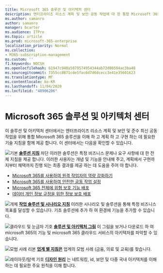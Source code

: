 ```yaml
---
title: Microsoft 365 솔루션 및 아키텍처 센터
description: 엔터프라이즈 리소스 계획 및 보안 공동 작업에 대 한 통합 Microsoft 365 솔루션을 이해, 계획 및 구현 하기 위한 기술 지침
ms.author: samanro
author: samanro
manager: bcarter
ms.audience: ITPro
ms.topic: article
ms.prod: microsoft-365-enterprise
localization_priority: Normal
ms.collection:
- M365-subscription-management
ms.custom: ''
f1.keywords: NOCSH
ms.openlocfilehash: 61947c940a5079574954344ab72d86594ac3ba48
ms.sourcegitcommit: 7355cc8871cde5fac6d7d6dcecc3e41e35601623
ms.translationtype: MT
ms.contentlocale: ko-KR
ms.lasthandoff: 11/04/2020
ms.locfileid: "48906206"
---
```

# <a name="microsoft-365-solution-and-architecture-center"></a>Microsoft 365 솔루션 및 아키텍처 센터

이 솔루션 및 아키텍처 센터에서는 엔터프라이즈 리소스 계획 및 보안 및 준수 최신 공동 작업을 위해 통합 Microsoft 365 솔루션을 이해 하 고 계획 하 고 구현 하는 데 필요한 기술 지침을 함께 제공 합니다. 이 센터에서는 다음을 확인할 수 있습니다.

![기본 ](https://docs.microsoft.com/office/media/icons/blocks-blue.png) **[솔루션 지침](foundation-solutions-overview.md)**  차단 이러한 솔루션은 특정 비즈니스 문제나 요구 사항에 대 한 전체 지침을 제공 합니다. 이러한 사용자는 개념 및 기능을 안내해 주고, 계획에서 구현까지부터 채택까지 진행 되는 최종 결과를 제공 하는 데 도움을 주어 야 합니다. 

- [Microsoft 365를 사용하여 원격 작업자의 역량 강화하기](empower-people-to-work-remotely.md)
- [Microsoft 365를 사용하여 안전한 공동 작업 설정](setup-secure-collaboration-with-teams.md)
- [Microsoft 365 전체에 위협 보호 기능 배포](deploy-threat-protection.md)
- [데이터 개인 정보 규정을 위한 정보 보호 배포](information-protection-deploy.md)

![개체 ](https://docs.microsoft.com/office/media/icons/objects-blue.png) **[작업 솔루션 및 시나리오 지침](workload-solutions-scenarios-overview.md)**  이러한 시나리오 및 솔루션을 통해 특정 비즈니스 목표를 달성할 수 있습니다. 기초 솔루션에 추가 하 여 환경에 기능을 추가할 수 있습니다.

![클라우드 및 눈금자 기호 ](https://docs.microsoft.com/office/media/icons/cloud-architecture2.png) **[솔루션 및 아키텍처 그림](productivity-illustrations.md)**  이 그림을 보거나 다운로드 하 여 microsoft 365의 기능 및 microsoft 365 클라우드 서비스의 아키텍처를 파악할 수 있습니다.

![모범 사례 리본 ](https://docs.microsoft.com/office/media/icons/best-practices-blue.png) **[업계 별 지침은](industry-specific-guidance-overview.md)**  업계의 모범 사례 (금융, 의료 및 교육)를 찾습니다.

![레이아웃/탐색 기호 ](https://docs.microsoft.com/office/media/icons/layout-navigation-blue.png) **[디자인 원리](design-principles.md)**  는 네트워킹, id, 보안 및 다중 국내 아키텍처를 이해 하는 데 필요한 주요 원칙을 이해 합니다.

